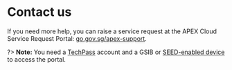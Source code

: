 # Contact us

If you need more help, you can raise a service request at the APEX Cloud Service Request Portal: [go.gov.sg/apex-support](https://go.gov.sg/apex-support). 

?> **Note:** You need a [TechPass](https://docs.developer.tech.gov.sg/docs?product=TechPass) account and a GSIB or [SEED-enabled device](https://docs.developer.tech.gov.sg/docs?product=Security%20Suite%20for%20Engineering%20Endpoint%20Devices%20(SEED)) to access the portal.